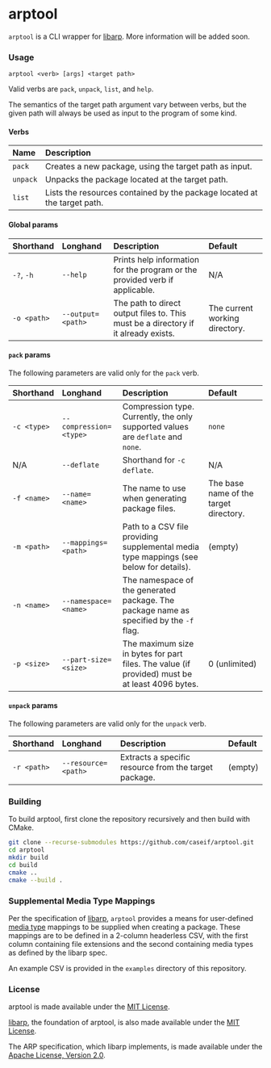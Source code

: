 # arptool

`arptool` is a CLI wrapper for [libarp][1]. More information will be added soon.

### Usage

```
arptool <verb> [args] <target path>
```

Valid verbs are `pack`, `unpack`, `list`, and `help`.

The semantics of the target path argument vary between verbs, but the given path will always be used as input to the
program of some kind.

#### Verbs

| Name | Description |
| :-- | :-- |
| `pack` | Creates a new package, using the target path as input. |
| `unpack` | Unpacks the package located at the target path. |
| `list` | Lists the resources contained by the package located at the target path. |

#### Global params

| Shorthand | Longhand | Description | Default |
| :-- | :-- | :-- | :-- |
| `-?`, `-h` | `--help` | Prints help information for the program or the provided verb if applicable. | N/A |
| `-o <path>` | `--output=<path>` | The path to direct output files to. This must be a directory if it already exists. | The current working directory. |

#### `pack` params

The following parameters are valid only for the `pack` verb.

| Shorthand | Longhand | Description | Default |
| :-- | :-- | :-- | :-- |
| `-c <type>` | `--compression=<type>` | Compression type. Currently, the only supported values are `deflate` and `none`. | `none` |
| N/A | `--deflate` | Shorthand for `-c deflate`. | N/A |
| `-f <name>` | `--name=<name>` | The name to use when generating package files. | The base name of the target directory. |
| `-m <path>` | `--mappings=<path>` | Path to a CSV file providing supplemental media type mappings (see below for details). | (empty) |
| `-n <name>` | `--namespace=<name>` | The namespace of the generated package. The package name as specified by the `-f` flag.
| `-p <size>` | `--part-size=<size>` | The maximum size in bytes for part files. The value (if provided) must be at least 4096 bytes. | 0 (unlimited) |

#### `unpack` params

The following parameters are valid only for the `unpack` verb.

| Shorthand | Longhand | Description | Default |
| :-- | :-- | :-- | :-- |
| `-r <path>` | `--resource=<path>` | Extracts a specific resource from the target package. | (empty) |

### Building

To build arptool, first clone the repository recursively and then build with CMake.

```bash
git clone --recurse-submodules https://github.com/caseif/arptool.git
cd arptool
mkdir build
cd build
cmake ..
cmake --build .
```

### Supplemental Media Type Mappings

Per the specification of [libarp][1], `arptool` provides a means for user-defined [media type][2] mappings to be
supplied when creating a package. These mappings are to be defined in a 2-column headerless CSV, with the first column
containing file extensions and the second containing media types as defined by the libarp spec.

An example CSV is provided in the `examples` directory of this repository.

### License

arptool is made available under the [MIT License][3].

[libarp][1], the foundation of arptool, is also made available under the [MIT License][3].

The ARP specification, which libarp implements, is made available under the [Apache License, Version 2.0][4].

[1]: https://github.com/caseif/libarp
[2]: https://github.com/caseif/libarp/blob/master/doc/SPEC.md#6-media-types
[3]: https://opensource.org/licenses/MIT
[4]: https://opensource.org/licenses/Apache-2.0

